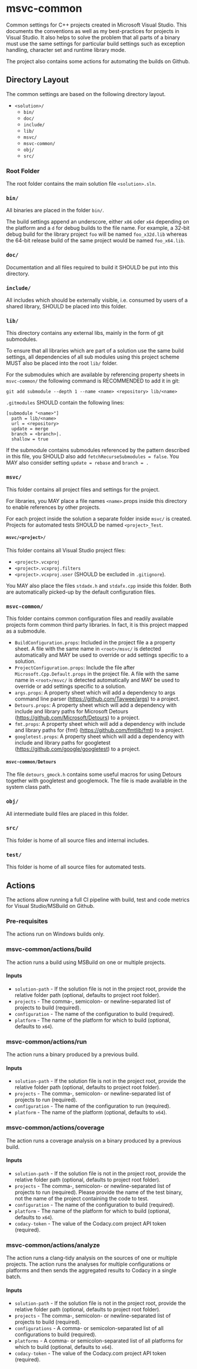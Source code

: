 # msvc-common
Common settings for C++ projects created in Microsoft Visual Studio. This documents the conventions as well as my
best-practices for projects in Visual Studio. It also helps to solve the problem that all parts of a binary must 
use the same settings for particular build settings such as exception handling, character set and runtime library mode.

The project also contains some actions for automating the builds on Github.

## Directory Layout
The common settings are based on the following directory layout.

-   `<solution>/`
    -   `bin/`
    -   `doc/`
    -   `include/`
    -   `lib/`
    -   `msvc/`
    -   `msvc-common/`
    -   `obj/`
    -   `src/` 

### Root Folder
The root folder contains the main solution file `<solution>.sln`.

### `bin/`
All binaries are placed in the folder `bin/`.

The build settings append an underscore, either `x86` oder `x64` depending on the platform and a `d` for debug builds to
the file name. For example, a 32-bit debug build for the library project `foo` will be named `foo_x32d.lib` whereas the
64-bit release build of the same project would be named `foo_x64.lib`.

### `doc/`
Documentation and all files required to build it SHOULD be put into this directory.

### `include/`
All includes which should be externally visible, i.e. consumed by users of a shared library, SHOULD be placed into this
folder.

### `lib/`
This directory contains any external libs, mainly in the form of git submodules.

To ensure that all libraries which are part of a solution use the same build settings, all dependencies of all sub
modules using this project scheme MUST also be placed into the root `lib/` folder.

For the submodules which are available by referencing property sheets in `msvc-common/` the following command is
RECOMMENDED to add it in git:
~~~shell
git add submodule --depth 1 --name <name> <repository> lib/<name>
~~~

`.gitmodules` SHOULD contain the following lines:
~~~text
[submodule "<name>"]   
  path = lib/<name>
  url = <repository>
  update = merge
  branch = <branch>|.
  shallow = true
~~~

If the submodule contains submodules referenced by the pattern described in this file, you SHOULD also add
`fetchRecurseSubmodules = false`. You MAY also consider setting `update = rebase` and `branch = .`

### `msvc/`
This folder contains all project files and settings for the project.

For libraries, you MAY place a file names `<name>`.props inside this directory to enable references by other projects.

For  each project inside the solution a separate folder inside `msvc/` is created. Projects for automated tests SHOULD
be named `<project>_Test`.

#### `msvc/<project>/`
This folder contains all Visual Studio project files:
-   `<project>.vcxproj`
-   `<project>.vcxproj.filters`
-   `<project>.vcxproj.user` (SHOULD be excluded in `.gitignore`).

You MAY also place the files `stdadx.h` and `stdafx.cpp` inside this folder. Both are automatically picked-up by the
default configuration files.

### `msvc-common/`
This folder contains common configuration files and readily available projects form common third party libraries. In
fact, it is this project mapped as a submodule.

-   `BuildConfiguration.props`: Included in the project file a a property sheet. A file with the same name in
    `<root>/msvc/` is detected automatically and MAY be used to override or add settings specific to a solution.
-   `ProjectConfiguration.props`: Include the file after `Microsoft.Cpp.Default.props` in the project file. A file with
     the same name in `<root>/msvc/` is detected automatically and MAY be used to override or add settings specific to a
	 solution.
-   `args.props`: A property sheet which will add a dependency to args command line parser
    (<https://github.com/Taywee/args>) to a project.
-   `Detours.props`: A property sheet which will add a dependency with include and library paths for Microsoft Detours
    (<https://github.com/Microsoft/Detours>) to a project.
-   `fmt.props`: A property sheet which will add a dependency with include and library paths for {fmt}
    (<https://github.com/fmtlib/fmt>) to a project.
-   `googletest.props`: A property sheet which will add a dependency with include and library paths for googletest
    (<https://github.com/google/googletest>) to a project.

#### `msvc-common/Detours`
The file `detours_gmock.h` contains some useful macros for using Detours together with googletest and googlemock. The
file is made available in the system class path.

### `obj/`
All intermediate build files are placed in this folder.

### `src/`
This folder is home of all source files and internal includes.

### `test/`
This folder is home of all source files for automated tests.

## Actions
The actions allow running a full CI pipeline with build, test and code metrics for Visual Studio/MSBuild on Github.

### Pre-requisites
The actions run on Windows builds only.

### msvc-common/actions/build
The action runs a build using MSBuild on one or multiple projects.

#### Inputs
-   `solution-path` - If the solution file is not in the project root, provide the relative folder path
    (optional, defaults to project root folder).
-   `projects` - The comma-, semicolon- or newline-separated list of projects to build (required).
-   `configuration` - The name of the configuration to build (required).
-   `platform` - The name of the platform for which to build (optional, defaults to `x64`).

### msvc-common/actions/run
The action runs a binary produced by a previous build.

#### Inputs
-   `solution-path` - If the solution file is not in the project root, provide the relative folder path
    (optional, defaults to project root folder).
-   `projects` - The comma-, semicolon- or newline-separated list of projects to run (required).
-   `configuration` - The name of the configuration to run (required).
-   `platform` - The name of the platform (optional, defaults to `x64`).

### msvc-common/actions/coverage
The action runs a coverage analysis on a binary produced by a previous build.

#### Inputs
-   `solution-path` - If the solution file is not in the project root, provide the relative folder path
    (optional, defaults to project root folder).
-   `projects` - The comma-, semicolon- or newline-separated list of projects to run (required). Please provide the name
     of the test binary, not the name of the project containing the code to test.
-   `configuration` - The name of the configuration to build (required).
-   `platform` - The name of the platform for which to build (optional, defaults to `x64`).
-   `codacy-token` - The value of the Codacy.com project API token (required).

### msvc-common/actions/analyze
The action runs a clang-tidy analysis on the sources of one or multiple projects. The action runs the analyses for
multiple configurations or platforms and then sends the aggregated results to Codacy in a single batch.

#### Inputs
-   `solution-path` - If the solution file is not in the project root, provide the relative folder path
    (optional, defaults to project root folder).
-   `projects` - The comma-, semicolon- or newline-separated list of projects to build (required).
-   `configurations` - A comma- or semicolon-separated list of all configurations to build (required).
-   `platforms` - A comma- or semicolon-separated list of all platforms for which to build
    (optional, defaults to `x64`).
-   `codacy-token` - The value of the Codacy.com project API token (required).
